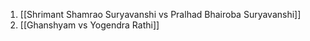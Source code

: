 1. [[Shrimant Shamrao Suryavanshi vs Pralhad Bhairoba Suryavanshi]]
2. [[Ghanshyam vs Yogendra Rathi]]